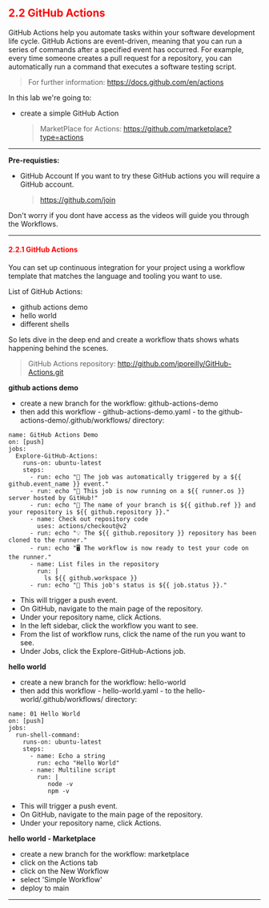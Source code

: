 ## <font color='red'> 2.2 GitHub Actions </font>
GitHub Actions help you automate tasks within your software development life cycle. GitHub Actions are event-driven, meaning that you can run a series of commands after a specified event has occurred. For example, every time someone creates a pull request for a repository, you can automatically run a command that executes a software testing script.

  > For further information: https://docs.github.com/en/actions

In this lab we're going to:
* create a simple GitHub Action

  > MarketPlace for Actions: https://github.com/marketplace?type=actions


---


**Pre-requisties:**
* GitHub Account
If you want to try these GitHub actions you will require a GitHub account.

  > https://github.com/join

Don't worry if you dont have access as the videos will guide you through the Workflows.

---

#### <font color='red'>2.2.1 GitHub Actions</font>
You can set up continuous integration for your project using a workflow template that matches the language and tooling you want to use.

List of GitHub Actions:
* github actions demo
* hello world
* different shells


So lets dive in the deep end and create a workflow thats shows whats happening behind the scenes.

  > GitHub Actions repository:  http://github.com/jporeilly/GitHub-Actions.git

**github actions demo**
* create a new branch for the workflow: github-actions-demo
* then add this workflow - github-actions-demo.yaml - to the github-actions-demo/.github/workflows/  directory:

```
name: GitHub Actions Demo
on: [push]
jobs:
  Explore-GitHub-Actions:
    runs-on: ubuntu-latest
    steps:
      - run: echo "🎉 The job was automatically triggered by a ${{ github.event_name }} event."
      - run: echo "🐧 This job is now running on a ${{ runner.os }} server hosted by GitHub!"
      - run: echo "🔎 The name of your branch is ${{ github.ref }} and your repository is ${{ github.repository }}."
      - name: Check out repository code
        uses: actions/checkout@v2
      - run: echo "💡 The ${{ github.repository }} repository has been cloned to the runner."
      - run: echo "🖥️ The workflow is now ready to test your code on the runner."
      - name: List files in the repository
        run: |
          ls ${{ github.workspace }}
      - run: echo "🍏 This job's status is ${{ job.status }}."
```

* This will trigger a push event.
* On GitHub, navigate to the main page of the repository.
* Under your repository name, click Actions.
* In the left sidebar, click the workflow you want to see.
* From the list of workflow runs, click the name of the run you want to see.
* Under Jobs, click the Explore-GitHub-Actions job.

**hello world**
* create a new branch for the workflow: hello-world
* then add this workflow - hello-world.yaml - to the hello-world/.github/workflows/  directory:

```
name: 01 Hello World 
on: [push]
jobs:
  run-shell-command:
    runs-on: ubuntu-latest
    steps: 
      - name: Echo a string
        run: echo "Hello World"
      - name: Multiline script 
        run: |
           node -v 
           npm -v
```
* This will trigger a push event.
* On GitHub, navigate to the main page of the repository.
* Under your repository name, click Actions.


**hello world - Marketplace**
* create a new branch for the workflow: marketplace
* click on the Actions tab
* click on the New Workflow
* select 'Simple Workflow'
* deploy to main

---